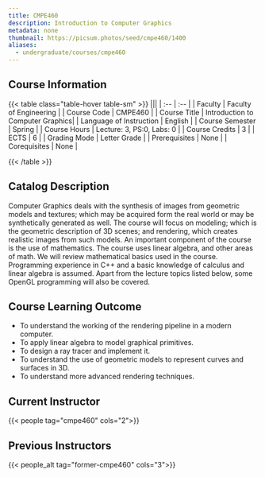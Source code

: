 ```yaml
---
title: CMPE460
description: Introduction to Computer Graphics
metadata: none
thumbnail: https://picsum.photos/seed/cmpe460/1400
aliases:
  - undergraduate/courses/cmpe460
---
```


## Course Information

<!-- prettier-ignore-start -->
{{< table class="table-hover table-sm" >}}
|||
| :-- | :-- |
| Faculty | Faculty of Engineering |
| Course Code | CMPE460 |
| Course Title | Introduction to Computer Graphics|
| Language of Instruction | English |
| Course Semester | Spring |
| Course Hours | Lecture: 3, PS:0, Labs: 0 |
| Course Credits | 3 |
| ECTS | 6 |
| Grading Mode | Letter Grade |
| Prerequisites | None |
| Corequisites | None |

{{< /table >}}
<!-- prettier-ignore-end -->


## Catalog Description

Computer Graphics deals with the synthesis of images from geometric models and textures; which may be acquired form the real world or may be synthetically generated as well. The course will focus on modeling; which is the geometric description of 3D scenes; and rendering, which creates realistic images from such models.  An important component of the course is the use of mathematics. The course uses linear algebra, and other areas of math. We will review mathematical basics used in the course. Programming experience in C++ and a basic knowledge of calculus and linear algebra is assumed. Apart from the lecture topics listed below, some OpenGL programming will also be covered.

## Course Learning Outcome

- To understand the working of the rendering pipeline in a modern computer.
- To apply linear algebra to model graphical primitives.
- To design a ray tracer and implement it.
- To understand the use of geometric models to represent curves and surfaces in 3D.
- To understand more advanced rendering techniques.

## Current Instructor

{{< people tag="cmpe460" cols="2">}}

## Previous Instructors

{{< people_alt tag="former-cmpe460" cols="3">}}
